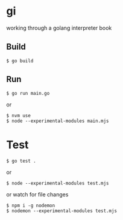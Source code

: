 # gi

working through a golang interpreter book

## Build

    $ go build

## Run

    $ go run main.go

or

    $ nvm use
    $ node --experimental-modules main.mjs

# Test

    $ go test .

or

    $ node --experimental-modules test.mjs

or watch for file changes

    $ npm i -g nodemon
    $ nodemon --experimental-modules test.mjs
